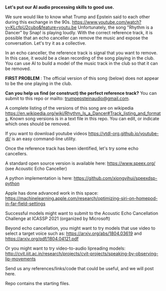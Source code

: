 <b>Let's put our AI audio processing skills to good use.</b>

We sure would like to know what Trump and Epstein said to each other during this exchange in the 90s. https://www.youtube.com/watch?v=KLcfpU2cubo&feature=youtu.be
Unfortunately, the song "Rhythm is a Dancer" by Snap! is playing loudly. With the correct reference track, it is possible that an echo canceller can remove the music and expose the conversation. Let's try it as a collective.

In an echo canceller, the reference track is signal that you want to remove. In this case, it would be a clean recording of the song playing in the club. You can use AI to build a model of the music track in the club so that it can be removed. 

<b> FIRST PROBLEM </b>: The official version of this song (below) does not appear to be the one playing in the club. 

<b> Can you help us find (or construct) the perfect reference track?</b> 
You can submit to this repo or mailto: trumpepsteinaudio@gmail.com.

A complete listing of the versions of this song are on wikipedia https://en.wikipedia.org/wiki/Rhythm_Is_a_Dancer#Track_listing_and_formats. Known song versions is in a text file in this repo. You can edit, or indicate which ones should be removed. 

If you want to download youtube videos https://ytdl-org.github.io/youtube-dl/ is an easy command-line utility.


Once the reference track has been identified, let's try some echo cancellers.

A standard open source version is available here: https://www.speex.org/ (see Acoustic Echo Canceller)

A python implementation is here: https://github.com/xiongyihui/speexdsp-python

Apple has done advanced work in this space: https://machinelearning.apple.com/research/optimizing-siri-on-homepod-in-far-field-settings

Successful models might want to submit to the Acoustic Echo Cancellation Challenge at ICASSP 2021 (organized by Microsoft)

Beyond echo cancellation, you might want to try models that use video to select a target voice such as:
https://arxiv.org/abs/1804.03619 and https://arxiv.org/pdf/1804.04121.pdf

Or you might want to try video-to-audio lipreading models:
http://cvit.iiit.ac.in/research/projects/cvit-projects/speaking-by-observing-lip-movements

Send us any references/links/code that could be useful, and we will post here.

Repo contains the starting files.
